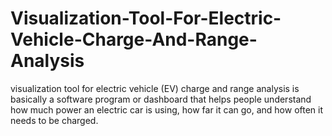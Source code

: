 # Visualization-Tool-For-Electric-Vehicle-Charge-And-Range-Analysis
 visualization tool for electric vehicle (EV) charge and range analysis is basically a software program or dashboard that helps people understand how much power an electric car is using, how far it can go, and how often it needs to be charged. 

